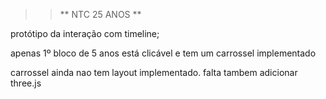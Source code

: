 >> ** NTC 25 ANOS **

<p> protótipo da interação com timeline; </p>
<p> apenas 1º bloco de 5 anos está clicável e tem um carrossel implementado </p>
<p> carrossel ainda nao tem layout implementado. falta tambem adicionar three.js </p>

